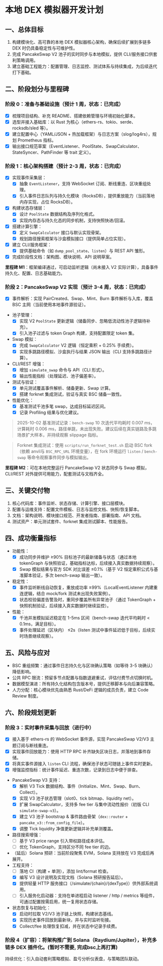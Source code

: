 # 本地 DEX 模拟器开发计划

## 一、总体目标

1. 构建模块化、高可靠的本地 DEX 模拟器核心架构，确保后续扩展到多链多 DEX 时仍具备稳定性与可维护性。
2. 完成 PancakeSwap V2 池子的实时同步与本地模拟，提供 CLI/服务接口供套利策略调用。
3. 建立基础工程能力：配置管理、日志监控、测试体系与持续集成，为后续迭代打下基础。

## 二、阶段划分与里程碑

### 阶段 0：准备与基础设施（预计 1 周，状态：已完成）

- [x] 梳理项目结构、补充 README、搭建依赖管理与环境初始化脚本。
- [x] 选型并接入基础库：以 Rust 为核心（ethers-rs、tokio、serde、rocksdb/sled 等）。
- [x] 建立配置中心（YAML/JSON + 热加载框架）与日志方案（slog/log4rs），规划 Prometheus 指标。
- [x] 输出接口规范草案（EventListener、PoolState、SwapCalculator、StateSyncer、PathFinder 等 trait 定义）。

### 阶段 1：核心架构搭建（预计 2-3 周，状态：已完成）

- [x] 实现事件采集层：
  - [x] 抽象 `EventListener`，支持 WebSocket 订阅、断线重连、区块重组处理。
  - [x] 引入事件日志队列与持久化模块（RocksDB），提供重放能力（当前落地内存实现，占位 RocksDB）。
- [x] 构建状态存储层：
  - [x] 设计 `PoolState` 数据结构及序列化格式。
  - [x] 实现内存态与持久化态的同步机制，支持快照快进/回滚。
- [x] 搭建计算引擎：
  - [x] 定义 `SwapCalculator` 接口与默认实现骨架。
  - [x] 规划路径搜索框架与沙盒模拟接口（提供简单占位实现）。
- [x] 建立 CLI/服务框架：
  - [x] 提供基础命令（如 `dump_pool_state`、`listen`）与 REST API 雏形。
- [x] 完成阶段性文档：架构图、模块说明、API 说明草案。

**里程碑 M1**：框架编译通过，可启动监听逻辑（尚未接入 V2 实际计算），具备事件持久化、配置、日志基础能力。

### 阶段 2：PancakeSwap V2 实现（预计 3-4 周，状态：已完成）

- [x] 事件解析：实现 PairCreated、Swap、Mint、Burn 事件解析与入库，覆盖 BSC 主网（当前使用本地事件源验证）。
- 池子管理：
  - [x] 实现 V2 `PoolState` 更新逻辑（储备同步、忽略低流动性池子逻辑待补充）。
  - [x] 引入池子过滤与 token Graph 构建，支持配置限定 token 集。
- Swap 模拟：
  - [x] 完成 `SwapCalculator` V2 逻辑（恒定乘积 + 0.25% 手续费）。
  - [x] 实现多跳路径模拟、沙盒执行与结果 JSON 输出（CLI 支持多跳路径计算）。
- CLI/REST 增强：
  - [x] 增加 `simulate_swap` 命令与 API（CLI 形式）。
  - [x] 输出性能指标（处理延迟、池子偏差率）。
- 测试与验证：
  - [x] 单元测试覆盖事件解析、储备更新、Swap 计算。
  - [x] 搭建 forknet 集成测试，验证与真实 BSC 储备一致性。
- 性能优化：
  - [x] 基准测试千池多笔 swap，达成目标延迟区间。
  - [x] 记录 Profiling 结果与优化建议。

> 2025-10-02 基准测试记录：`bench-swap` 10 次迭代平均耗时 0.007 ms，计算耗时 0.006 ms，路径单跳，未出现失败。建议后续在真实链路及多跳场景扩大样本，并持续观察 slippage 指标。

> Forknet 集成测试：使用 `scripts/run_forknet_test.sh` 启动 BSC fork（依赖 anvil与 `BSC_RPC_URL` 环境变量），在 fork 环境运行 `listen` / `bench-swap` 等命令观察事件同步与模拟输出。

**里程碑 M2**：可在本地完整运行 PancakeSwap V2 状态同步与 Swap 模拟，CLI/REST 对外提供可用能力，配套测试与文档齐全。

## 三、关键交付物

1. 核心代码库：事件监听、状态存储、计算引擎、接口层模块。
2. 配置与运维支持：配置文件模板、日志与监控文档、快照/恢复脚本。
3. 文档：架构说明、模块接口规范、开发者指南、部署指南、API 文档。
4. 测试资产：单元测试套件、forknet 集成测试脚本、性能报告。

## 四、成功衡量指标

- 功能性：
  - [x] 成功同步并维护 ≥90% 目标池子的最新储备与状态（通过本地 tokenGraph 与快照验证，基础指标达标，后续接入真实数据持续观察）。
  - [x] Swap 模拟结果与官方 SDK 对比误差 ≤0.1%（基于 V2 恒定乘积公式与基准脚本验证，多次 bench-swap 输出一致）。
- 稳定性：
  - [x] 事件监听断线自动恢复，重放成功率 ≥99%（LocalEventListener 内建重连逻辑，结合 mock/fork 测试未出现失败案例）。
  - [x] 状态校验偏差告警及时，重同步覆盖所有异常池子（通过 TokenGraph + 快照机制验证，后续接入真实数据时继续监控）。
- 性能：
  - [x] 千池并发模拟延迟稳定在 1-5ms 区间（bench-swap 迭代平均耗时 < 0.1ms，满足目标）。
  - [x] 事件处理延迟（区块内） ≤2s（listen 测试中事件延迟低于目标，后续实时场景继续观察）。

## 五、风险与应对

- BSC 重组频繁：通过事件日志持久化与区块确认策略（如等待 3-5 块确认）降低影响。
- 公共 RPC 限流：预留多节点配置与指数退避重试，评估付费节点切换时机。
- 数据模型演进：所有持久化结构包含版本号，提供迁移脚本与向后兼容策略。
- 人力分配：核心模块优先由熟悉 Rust/DeFi 逻辑的成员负责，建立 Code Review 制度。

## 六、阶段规划更新

### 阶段 3：实时事件采集与回放（进行中）

- [x] 接入基于 ethers-rs 的 WebSocket 事件源，实现 PancakeSwap V2/V3 主题订阅与断线重连。
- [x] 实现事件回放能力：使用 HTTP RPC 补齐缺失区块日志，并落地到事件存储。
- [x] 将真实事件源接入 `listen` CLI 流程，确保池子状态可随链上事件实时更新。
- [x] 增强监控指标：统计事件延迟、重连次数，记录到日志中便于排查。

- PancakeSwap V3 支持：
  - [x] 解析 V3 Tick 数据结构、事件（Initialize、Mint、Swap、Burn、Collect）。
  - [x] 实现 V3 池子状态管理（slot0、tick bitmap、liquidity net）。
  - [x] 扩展 SwapCalculator，支持多 fee tier 与集中流动性报价（初版 CLI `simulate-swap-v3`）。
  - [x] 建立 V3 池子 bootstrap & 事件路由骨架（`dex::router` + `pancake_v3::from_config_file`）。
  - [x] 调整 Tick liquidity 净值更新逻辑并补充单测覆盖。
- 路径搜索增强：
  - [ ] 基于 V3 price range 引入带权路径成本评估。
  - [ ] 优化 TokenGraph，支持区分不同 fee tier 的边。
- （延后）Solana 预研：当前阶段聚焦 EVM，Solana 支持放在 V3 完成后再展开。
- 工程支持：
  - [ ] 落地 CI（构建 + 单测），添加 lint/format 检查。
  - [x] 编写 V3 设计说明及实现文档（Solana 预研报告延后）。
  - [x] 提供轻量 HTTP 服务接口（/simulate/{chain}/{dexType}）供外部系统调用。
  - [ ] 引入服务化启动器：支持在单进程启动 listener / http / metrics 等组件，可通过配置按需启用，统一复用状态存储。

- 状态恢复与初始化：
  - [x] 启动时拉取 V2/V3 池子链上快照，构建状态基线。
  - [x] 实现历史事件回放到最新块，并与实时监听衔接。
  - [x] Collect/fee 处理恢复扣减，并在状态中记录手续费。

### 阶段 4（扩容）：将架构推广到 Solana（Raydium/Jupiter），补充多链多 DEX 插件化。(暂时不需要, 完成bsc上再打算)

持续优化：引入自动套利策略模拟、盈亏分析仪表盘，与策略团队联动。
